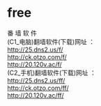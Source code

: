 # free
番 墙 软 件
<br />
(C1_电脑)翻墙软件(下载)网址 ：<br />
http://25.dns2.us/f/<br />
http://ck.otzo.com/f/<br />
http://20.120v.ac/f/<br />
(C2_手机)翻墙软件(下载)网址 ：<br />
http://25.dns2.us/ff/<br />
http://ck.otzo.com/ff/<br />
http://20.120v.ac/ff/

